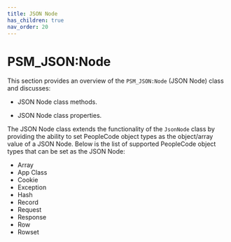 ```yaml
---
title: JSON Node
has_children: true
nav_order: 20
---
```


# PSM_JSON:Node

This section provides an overview of the `PSM_JSON:Node` (JSON Node) class and discusses:

* JSON Node class methods.

* JSON Node class properties.

The JSON Node class extends the functionality of the `JsonNode` class by providing the ability to set PeopleCode object types as the object/array value of a JSON Node.  Below is the list of supported PeopleCode object types that can be set as the JSON Node:

- Array
- App Class
- Cookie
- Exception
- Hash
- Record
- Request
- Response
- Row
- Rowset
